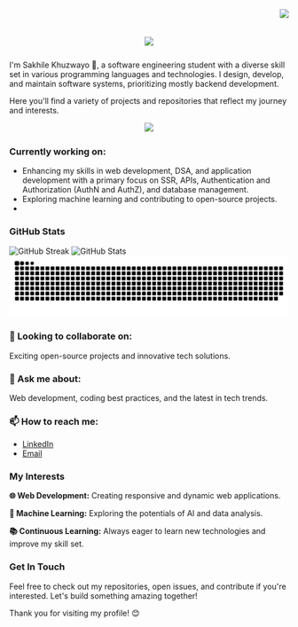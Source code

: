 <img align="right" src="https://visitor-badge.laobi.icu/badge?page_id=SakhileKhuzwayo222.visitor-badge&left_color=red&right_color=green" />

<h1 align="center">
   <a href="https://git.io/typing-svg">
     <img src="https://readme-typing-svg.herokuapp.com/?font=Courier+Prime&size=35&color=000000&center=true&vCenter=true&width=800&height=70&duration=4000&lines=Welcome+to+my+GitHub+profile!" />
   </a>
</h1>


I'm Sakhile Khuzwayo 👋, a software engineering student with a diverse skill set in various programming languages and technologies. I design, develop, and maintain software systems, prioritizing mostly backend development.

Here you'll find a variety of projects and repositories that reflect my journey and interests.

<p align="center">
  <a href="https://skillicons.dev">
    <img src="https://skillicons.dev/icons?i=java,spring,cs,kubernetes,dotnet,maven,mysql,php,react,js,html,css,bootstrap" />
  </a>
</p>

### Currently working on:
- Enhancing my skills in web development, DSA, and application development with a primary focus on SSR, APIs, Authentication and Authorization (AuthN and AuthZ), and database management.
- Exploring machine learning and contributing to open-source projects.
- 
### GitHub Stats

![GitHub Streak](https://github-readme-streak-stats.herokuapp.com/?user=SakhileKhuzwayo222&theme=radical)
![GitHub Stats](https://github-readme-stats.vercel.app/api?username=SakhileKhuzwayo222&show_icons=true&theme=radical)
![Contributions Snake](https://github.com/Platane/snk/raw/output/github-contribution-grid-snake.svg)


### 👯 Looking to collaborate on:
Exciting open-source projects and innovative tech solutions.

### 💬 Ask me about:
Web development, coding best practices, and the latest in tech trends.

### 📫 How to reach me:
- [LinkedIn](https://www.linkedin.com/in/sakhilekhuzwayo222)
- [Email](mailto:sakhilekhuzwayo222@example.com)

### My Interests

**🌐 Web Development:**
Creating responsive and dynamic web applications.

**🤖 Machine Learning:**
Exploring the potentials of AI and data analysis.

**📚 Continuous Learning:**
Always eager to learn new technologies and improve my skill set.





### Get In Touch

Feel free to check out my repositories, open issues, and contribute if you're interested. Let's build something amazing together!

Thank you for visiting my profile! 😊





